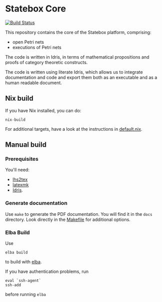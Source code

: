 # Statebox Core

[![Build Status](https://travis-ci.com/statebox/idris-stbx-core.svg?branch=master)](https://travis-ci.com/statebox/idris-stbx-core)

This repository contains the core of the Statebox platform, comprising:

- open Petri nets
- executions of Petri nets

The code is written in Idris, in terms of mathematical propositions and
proofs of category theoretic constructs.

The code is written using literate Idris, which allows us to integrate
documentation and code and export them both as an executable and as a human
readable document.

## Nix build

If you have Nix installed, you can do:

```
nix-build
```

For additional targets, have a look at the instructions in [default.nix](default.nix).

## Manual build

### Prerequisites

You'll need:

- [lhs2tex](https://github.com/kosmikus/lhs2tex/blob/master/INSTALL)
- [latexmk](https://mg.readthedocs.io/latexmk.html)
- [Idris](https://www.idris-lang.org/).

### Generate documentation

Use `make` to generate the PDF documentation. You will find it in the
`docs` directory.
Look directly in the [Makefile](Makefile) for additional options.

### Elba Build

Use

```
elba build
```

to build with [elba](https://github.com/elba/elba).

If you have authentication problems, run

```
eval `ssh-agent`
ssh-add
```

before running `elba`

